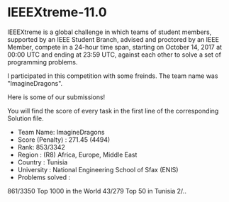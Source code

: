 # IEEEXtreme-11.0
IEEEXtreme is a global challenge in which teams of student members, supported by an IEEE Student Branch, advised and proctored by an IEEE Member, compete in a 24-hour time span, starting on October 14, 2017 at 00:00 UTC and ending at 23:59 UTC, against each other to solve a set of programming problems.

I participated in this competition with some freinds. The team name was "ImagineDragons".

Here is some of our submissions!

You will find the score of every task in the first line of the corresponding Solution file.

* Team Name: ImagineDragons
* Score (Penalty) : 271.45 (4494)
* Rank: 853/3342
* Region : (R8) Africa, Europe, Middle East
* Country : Tunisia
* University : National Engineering School of Sfax (ENIS)
* Problems solved : 

861/3350  Top 1000 in the World
43/279  Top 50 in Tunisia
2/..
